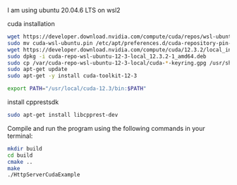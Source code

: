 I am using ubuntu 20.04.6 LTS on wsl2

cuda installation 

```bash
wget https://developer.download.nvidia.com/compute/cuda/repos/wsl-ubuntu/x86_64/cuda-wsl-ubuntu.pin
sudo mv cuda-wsl-ubuntu.pin /etc/apt/preferences.d/cuda-repository-pin-600
wget https://developer.download.nvidia.com/compute/cuda/12.3.2/local_installers/cuda-repo-wsl-ubuntu-12-3-local_12.3.2-1_amd64.deb
sudo dpkg -i cuda-repo-wsl-ubuntu-12-3-local_12.3.2-1_amd64.deb
sudo cp /var/cuda-repo-wsl-ubuntu-12-3-local/cuda-*-keyring.gpg /usr/share/keyrings/
sudo apt-get update
sudo apt-get -y install cuda-toolkit-12-3
```

```bash
export PATH="/usr/local/cuda-12.3/bin:$PATH"
```

install cpprestsdk
```bash
sudo apt-get install libcpprest-dev
```


Compile and run the program using the following commands in your terminal:
```bash
mkdir build
cd build
cmake ..
make
./HttpServerCudaExample
```
